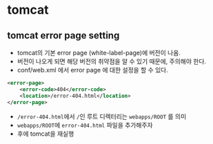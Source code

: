 # tomcat

## tomcat error page setting

- tomcat의 기본 error page (white-label-page)에 버전이 나옴.
- 버전이 나오게 되면 해당 버전의 취약점을 알 수 있기 때문에, 주의해야 한다.
- conf/web.xml 에서 error page 에 대한 설정을 할 수 있다.

```xml
<error-page>
    <error-code>404</error-code>
    <location>/error-404.html</location>
</error-page>
```

- `/error-404.html`에서 `/`인 루트 디렉터리는 `webapps/ROOT` 를 의미
- `webapps/ROOT`에 `error-404.html` 파일을 추가해주자
- 후에 tomcat을 재실행
